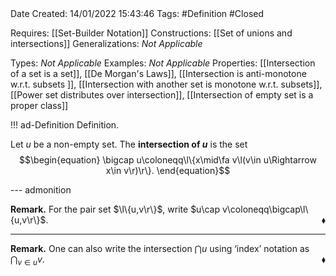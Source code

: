 <br />
<br />

Date Created: 14/01/2022 15:43:46
Tags: #Definition #Closed

Requires: [[Set-Builder Notation]]
Constructions: [[Set of unions and intersections]]
Generalizations: _Not Applicable_

Types: _Not Applicable_
Examples: _Not Applicable_ 
Properties: [[Intersection of a set is a set]], [[De Morgan's Laws]], [[Intersection is anti-monotone w.r.t. subsets ]], [[Intersection with another set is monotone w.r.t. subsets]], [[Power set distributes over intersection]], [[Intersection of empty set is a proper class]]

!!! ad-Definition Definition.

Let $u$ be a non-empty set. The **intersection of $u$** is the set
$$\begin{equation}
    \bigcap u\coloneqq\l\{x\mid\fa v\l(v\in u\Rightarrow x\in v\r)\r\}.
\end{equation}$$

--- admonition

**Remark.** For the pair set $\l\{u,v\r\}$, write $u\cap v\coloneqq\bigcap\l\{u,v\r\}$.<span style="float:right;">$\blacklozenge$</span>

---

**Remark.** One can also write the intersection $\bigcap u$ using $\textrm{`}$index$\textrm{'}$ notation as $\bigcap_{v\in u}v$.<span style="float:right;">$\blacklozenge$</span>
